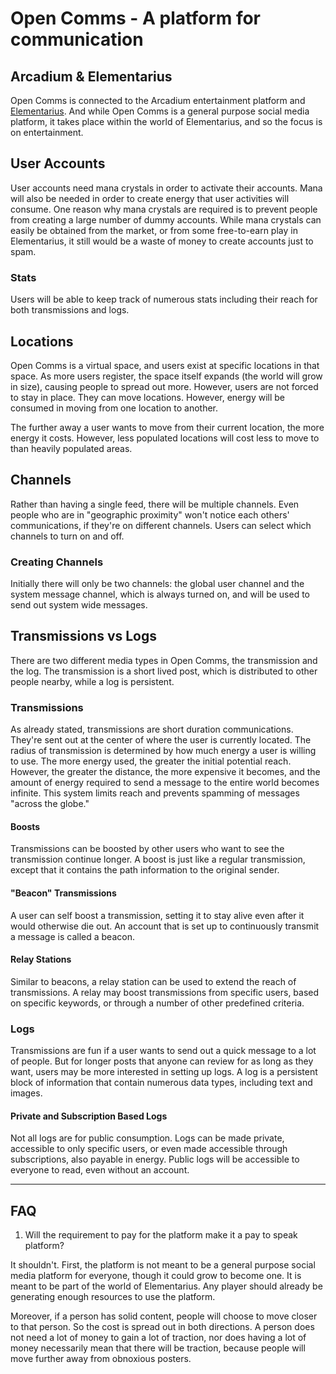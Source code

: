 # Open Comms - A platform for communication

## Arcadium & Elementarius

Open Comms is connected to the Arcadium entertainment platform and [Elementarius](https://github.com/dgoldman0/arcadium-main/blob/master/elementarius.md). And while Open Comms is a general purpose social media platform, it takes place within the world of Elementarius, and so the focus is on entertainment.

## User Accounts

User accounts need mana crystals in order to activate their accounts. Mana will also be needed in order to create energy that user activities will consume. One reason why mana crystals are required is to prevent people from creating a large number of dummy accounts. While mana crystals can easily be obtained from the market, or from some free-to-earn play in Elementarius, it still would be a waste of money to create accounts just to spam.

### Stats

Users will be able to keep track of numerous stats including their reach for both transmissions and logs.

## Locations

Open Comms is a virtual space, and users  exist at specific locations in that space. As more users register, the space itself expands (the world will grow in size), causing people to spread out more. However, users are not forced to stay in place. They can move locations. However, energy will be consumed in moving from one location to another.

The further away a user wants to move from their current location, the more energy it costs. However, less populated locations will cost less to move to than heavily populated areas.

## Channels

Rather than having a single feed, there will be multiple channels. Even people who are in "geographic proximity" won't notice each others' communications, if they're on different channels. Users can select which channels to turn on and off.

### Creating Channels

Initially there will only be two channels: the global user channel and the system message channel, which is always turned on, and will be used to send out system wide messages.

## Transmissions vs Logs

There are two different media types in Open Comms, the transmission and the log. The transmission is a short lived post, which is distributed to other people nearby, while a log is persistent.

### Transmissions

As already stated, transmissions are short duration communications. They're sent out at the center of where the user is currently located. The radius of transmission is determined by how much energy a user is willing to use. The more energy used, the greater the initial potential reach. However, the greater the distance, the more expensive it becomes, and the amount of energy required to send a message to the entire world becomes infinite. This system limits reach and prevents spamming of messages "across the globe."

#### Boosts

Transmissions can be boosted by other users who want to see the transmission continue longer. A boost is just like a regular transmission, except that it contains the path information to the original sender.

#### "Beacon" Transmissions

A user can self boost a transmission, setting it to stay alive even after it would otherwise die out. An account that is set up to continuously transmit a message is called a beacon.

#### Relay Stations

Similar to beacons, a relay station can be used to extend the reach of transmissions. A relay may boost transmissions from specific users, based on specific keywords, or through a number of other predefined criteria.

### Logs

Transmissions are fun if a user wants to send out a quick message to a lot of people. But for longer posts that anyone can review for as long as they want, users may be more interested in setting up logs. A log is a persistent block of information that contain numerous data types, including text and images.

#### Private and Subscription Based Logs

Not all logs are for public consumption. Logs can be made private, accessible to only specific users, or even made accessible through subscriptions, also payable in energy.
Public logs will be accessible to everyone to read, even without an account.

***

## FAQ

1. Will the requirement to pay for the platform make it a pay to speak platform?

It shouldn't. First, the platform is not meant to be a general purpose social media platform for everyone, though it could grow to become one. It is meant to be part of the world of Elementarius. Any player should already be generating enough resources to use the platform.

Moreover, if a person has solid content, people will choose to move closer to that person. So the cost is spread out in both directions. A person does not need a lot of money to gain a lot of traction, nor does having a lot of money necessarily mean that there will be traction, because people will move further away from obnoxious posters.
